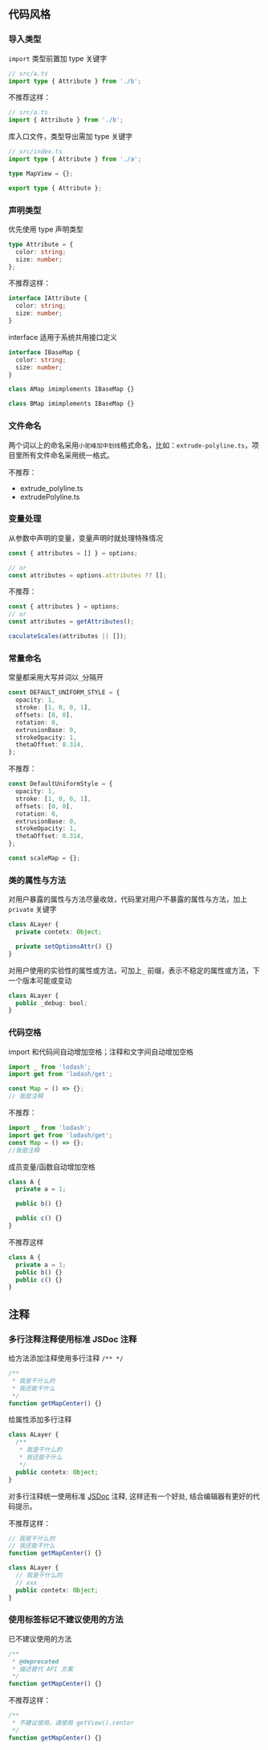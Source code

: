 ## 代码风格

### 导入类型

`import` 类型前置加 type 关键字

```typescript
// src/a.ts
import type { Attribute } from './b';
```

不推荐这样：

```typescript
// src/a.ts
import { Attribute } from './b';
```

库入口文件，类型导出需加 type 关键字

```typescript
// src/index.ts
import type { Attribute } from './a';

type MapView = {};

export type { Attribute };
```

### 声明类型

优先使用 type 声明类型

```typescript
type Attribute = {
  color: string;
  size: number;
};
```

不推荐这样：

```typescript
interface IAttribute {
  color: string;
  size: number;
}
```

interface 适用于系统共用接口定义

```typescript
interface IBaseMap {
  color: string;
  size: number;
}

class AMap imimplements IBaseMap {}

class BMap imimplements IBaseMap {}
```

### 文件命名

两个词以上的命名采用`小驼峰加中划线`格式命名，比如：`extrude-polyline.ts`，项目里所有文件命名采用统一格式。

不推荐：

- extrude_polyline.ts
- extrudePolyline.ts

### 变量处理

从参数中声明的变量，变量声明时就处理特殊情况

```typescript
const { attributes = [] } = options;

// or
const attributes = options.attributes ?? [];
```

不推荐：

```typescript
const { attributes } = options;
// or
const attributes = getAttributes();

caculateScales(attributes || []);
```

### 常量命名

常量都采用大写并词以`_`分隔开

```typescript
const DEFAULT_UNIFORM_STYLE = {
  opacity: 1,
  stroke: [1, 0, 0, 1],
  offsets: [0, 0],
  rotation: 0,
  extrusionBase: 0,
  strokeOpacity: 1,
  thetaOffset: 0.314,
};
```

不推荐：

```typescript
const DefaultUniformStyle = {
  opacity: 1,
  stroke: [1, 0, 0, 1],
  offsets: [0, 0],
  rotation: 0,
  extrusionBase: 0,
  strokeOpacity: 1,
  thetaOffset: 0.314,
};

const scaleMap = {};
```

### 类的属性与方法

对用户暴露的属性与方法尽量收敛，代码里对用户不暴露的属性与方法，加上 `private` 关键字

```typescript
class ALayer {
  private contetx: Object;

  private setOptionsAttr() {}
}
```

对用户使用的实验性的属性或方法，可加上`_` 前缀，表示不稳定的属性或方法，下一个版本可能或变动

```typescript
class ALayer {
  public _debug: bool;
}
```

### 代码空格

import 和代码间自动增加空格；注释和文字间自动增加空格

```typescript
import _ from 'lodash';
import get from 'lodash/get';

const Map = () => {};
// 我是注释
```

不推荐：

```typescript
import _ from 'lodash';
import get from 'lodash/get';
const Map = () => {};
//我是注释
```

成员变量/函数自动增加空格

```typescript
class A {
  private a = 1;

  public b() {}

  public c() {}
}
```

不推荐这样

```typescript
class A {
  private a = 1;
  public b() {}
  public c() {}
}
```

## 注释

### 多行注释注释使用标准 JSDoc 注释

给方法添加注释使用多行注释 `/** */`

```typescript
/**
 * 我是干什么的
 * 我还能干什么
 */
function getMapCenter() {}
```

给属性添加多行注释

```typescript
class ALayer {
  /**
   * 我是干什么的
   * 我还能干什么
   */
  public contetx: Object;
}
```

对多行注释统一使用标准 [JSDoc](https://github.com/jsdoc/jsdoc) 注释, 这样还有一个好处, 结合编辑器有更好的代码提示。

不推荐这样：

```typescript
// 我是干什么的
// 我还能干什么
function getMapCenter() {}

class ALayer {
  // 我是干什么的
  // xxx
  public contetx: Object;
}
```

### 使用标签标记不建议使用的方法

已不建议使用的方法

```typescript
/**
 * @deprecated
 * 描述替代 API 方案
 */
function getMapCenter() {}
```

不推荐这样：

```typescript
/**
 * 不建议使用，请使用 getView().center
 */
function getMapCenter() {}
```
